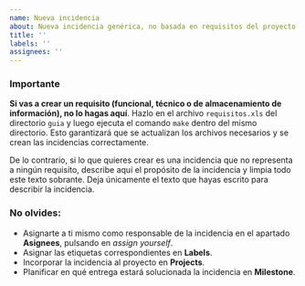 ```yaml
---
name: Nueva incidencia
about: Nueva incidencia genérica, no basada en requisitos del proyecto
title: ''
labels: ''
assignees: ''
---
```


### Importante

**Si vas a crear un requisito (funcional, técnico o de almacenamiento de
información), no lo hagas aquí**. Hazlo en el archivo `requisitos.xls` del
directorio `guia` y luego ejecuta el comando `make` dentro del mismo
directorio. Esto garantizará que se actualizan los archivos necesarios y se
crean las incidencias correctamente.

De lo contrario, si lo que quieres crear es una incidencia que no representa a
ningún requisito, describe aquí el propósito de la incidencia y limpia todo
este texto sobrante. Deja únicamente el texto que hayas escrito para describir
la incidencia.

### No olvides:
- Asignarte a ti mismo como responsable de la incidencia en el apartado
  **Asignees**, pulsando en *assign yourself*.
- Asignar las etiquetas correspondientes en **Labels**.
- Incorporar la incidencia al proyecto en **Projects**.
- Planificar en qué entrega estará solucionada la incidencia en **Milestone**.
